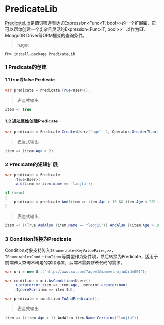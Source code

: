 # PredicateLib
[PredicateLib](https://github.com/xljiulang/PredicateLib)是谓词筛选表达式Expression&lt;Func&lt;T, bool>>的一个扩展库，它可以帮你创建一个复杂且灵活的Expression&lt;Func&lt;T, bool>>，以作为EF、MongoDB Driver等ORM框架的查询条件。

> nuget

`PM> install-package PredicateLib`

### 1 Predicate的创建
#### 1.1 true或false Predicate
```c#
var predicate = Predicate.True<User>();
```
> 表达式输出

```c#
item => true
```

#### 1.2 通过属性创建Predicate
```c#
var predicate = Predicate.Create<User>("age", 2, Operator.GreaterThan);
```

> 表达式输出

```c#
item => (item.Age > 2)
```


### 2 Predicate的逻辑扩展
```c#
var predicate = Predicate
    .True<User>()
    .And(item => item.Name == "laojiu");

if (true)
{
    predicate = predicate.And(item => item.Age > 10 && item.Age < 20);
}
```
> 表达式输出

```c#
item => ((True AndAlso (item.Name == "laojiu")) AndAlso ((item.Age > 10) AndAlso (item.Age < 20)))
```


### 3 Condition转换为Predicate
Condition对象支持传入`IEnumerable<KeyValuePair<,>>`，`IEnumerable<ConditionItem>`等类型作为条件项，然后转换为Predicate，适用于前端传入查询不确定的字段与值，后端不需要修改代码的需求。

```c#
var uri = new Uri("http://www.xx.com/?age=1&name=laojiu&id=001");

var condition = uri.AsCondition<User>()
    .OperatorFor(item => item.Age, Operator.GreaterThan)
    .IgnoreFor(item => item.Id);

var predicate = condition.ToAndPredicate();
```
> 表达式输出

```c#
item => ((item.Age > 1) AndAlso item.Name.Contains("laojiu"))
```

